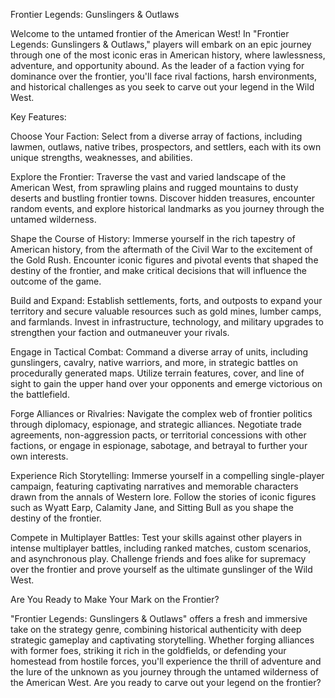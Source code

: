 Frontier Legends: Gunslingers & Outlaws

Welcome to the untamed frontier of the American West! In "Frontier Legends: Gunslingers & Outlaws," players will embark on an epic journey through one of the most iconic eras in American history, where lawlessness, adventure, and opportunity abound. As the leader of a faction vying for dominance over the frontier, you'll face rival factions, harsh environments, and historical challenges as you seek to carve out your legend in the Wild West.

Key Features:

Choose Your Faction: Select from a diverse array of factions, including lawmen, outlaws, native tribes, prospectors, and settlers, each with its own unique strengths, weaknesses, and abilities.

Explore the Frontier: Traverse the vast and varied landscape of the American West, from sprawling plains and rugged mountains to dusty deserts and bustling frontier towns. Discover hidden treasures, encounter random events, and explore historical landmarks as you journey through the untamed wilderness.

Shape the Course of History: Immerse yourself in the rich tapestry of American history, from the aftermath of the Civil War to the excitement of the Gold Rush. Encounter iconic figures and pivotal events that shaped the destiny of the frontier, and make critical decisions that will influence the outcome of the game.

Build and Expand: Establish settlements, forts, and outposts to expand your territory and secure valuable resources such as gold mines, lumber camps, and farmlands. Invest in infrastructure, technology, and military upgrades to strengthen your faction and outmaneuver your rivals.

Engage in Tactical Combat: Command a diverse array of units, including gunslingers, cavalry, native warriors, and more, in strategic battles on procedurally generated maps. Utilize terrain features, cover, and line of sight to gain the upper hand over your opponents and emerge victorious on the battlefield.

Forge Alliances or Rivalries: Navigate the complex web of frontier politics through diplomacy, espionage, and strategic alliances. Negotiate trade agreements, non-aggression pacts, or territorial concessions with other factions, or engage in espionage, sabotage, and betrayal to further your own interests.

Experience Rich Storytelling: Immerse yourself in a compelling single-player campaign, featuring captivating narratives and memorable characters drawn from the annals of Western lore. Follow the stories of iconic figures such as Wyatt Earp, Calamity Jane, and Sitting Bull as you shape the destiny of the frontier.

Compete in Multiplayer Battles: Test your skills against other players in intense multiplayer battles, including ranked matches, custom scenarios, and asynchronous play. Challenge friends and foes alike for supremacy over the frontier and prove yourself as the ultimate gunslinger of the Wild West.

Are You Ready to Make Your Mark on the Frontier?

"Frontier Legends: Gunslingers & Outlaws" offers a fresh and immersive take on the strategy genre, combining historical authenticity with deep strategic gameplay and captivating storytelling. Whether forging alliances with former foes, striking it rich in the goldfields, or defending your homestead from hostile forces, you'll experience the thrill of adventure and the lure of the unknown as you journey through the untamed wilderness of the American West. Are you ready to carve out your legend on the frontier?
